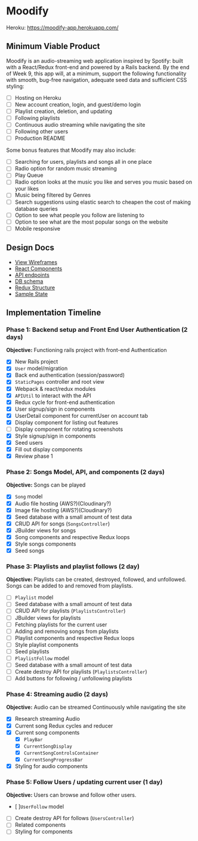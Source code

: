 # Moodify

Heroku: https://moodify-app.herokuapp.com/

## Minimum Viable Product

Moodify is an audio-streaming web application inspired by Spotify: built with a React/Redux front-end and powered by a Rails backend.  By the end of Week 9, this app will, at a minimum, support the following functionality with smooth, bug-free navigation, adequate seed data and sufficient CSS styling:

- [ ] Hosting on Heroku
- [ ] New account creation, login, and guest/demo login
- [ ] Playlist creation, deletion, and updating
- [ ] Following playlists
- [ ] Continuous audio streaming while navigating the site
- [ ] Following other users
- [ ] Production README

Some bonus features that Moodify may also include:

- [ ] Searching for users, playlists and songs all in one place
- [ ] Radio option for random music streaming
- [ ] Play Queue
- [ ] Radio option looks at the music you like and serves you music based on your likes
- [ ] Music being filtered by Genres
- [ ] Search suggestions using elastic search to cheapen the cost of making database queries
- [ ] Option to see what people you follow are listening to
- [ ] Option to see what are the most popular songs on the website
- [ ] Mobile responsive

## Design Docs
* [View Wireframes][wireframes]
* [React Components][components]
* [API endpoints][api-endpoints]
* [DB schema][schema]
* [Redux Structure][redux-structure]
* [Sample State][sample-state]

[wireframes]: wireframes
[components]: component-heirarchy.md
[redux-structure]: redux-structure.md
[sample-state]: sample-state.md
[api-endpoints]: api-endpoints.md
[schema]: schema.md

## Implementation Timeline

### Phase 1: Backend setup and Front End User Authentication (2 days)

**Objective:** Functioning rails project with front-end Authentication

- [x] New Rails project
- [x] `User` model/migration
- [x] Back end authentication (session/password)
- [x] `StaticPages` controller and root view
- [x] Webpack & react/redux modules
- [x] `APIUtil` to interact with the API
- [x] Redux cycle for front-end authentication
- [x] User signup/sign in components
- [x] UserDetail component for currentUser on account tab
- [x] Display component for listing out features
- [ ] Display component for rotating screenshots
- [x] Style signup/sign in components
- [x] Seed users
- [x] Fill out display components
- [x] Review phase 1

### Phase 2: Songs Model, API, and components (2 days)

**Objective:** Songs can be played

- [x] `Song` model
- [x] Audio file hosting (AWS?)(Cloudinary?)
- [x] Image file hosting (AWS?)(Cloudinary?)
- [x] Seed database with a small amount of test data
- [x] CRUD API for songs (`SongsController`)
- [x] JBuilder views for songs
- [x] Song components and respective Redux loops
- [x] Style songs components
- [x] Seed songs

### Phase 3: Playlists and playlist follows (2 day)

**Objective:** Playlists can be created, destroyed, followed, and unfollowed. Songs can be added to and removed from playlists.

- [ ] `Playlist` model
- [ ] Seed database with a small amount of test data
- [ ] CRUD API for playlists (`PlaylistsController`)
- [ ] JBuilder views for playlists
- [ ] Fetching playlists for the current user
- [ ] Adding and removing songs from playlists
- [ ] Playlist components and respective Redux loops
- [ ] Style playlist components
- [ ] Seed playlists
- [ ] `PlaylistFollow` model
- [ ] Seed database with a small amount of test data
- [ ] Create destroy API for playlists (`PlaylistsController`)
- [ ] Add buttons for following / unfollowing playlists

### Phase 4: Streaming audio (2 days)

**Objective:** Audio can be streamed Continuously while navigating the site
- [x] Research streaming Audio
- [x] Current song Redux cycles and reducer
- [x] Current song components
  - [x] `PlayBar`
  - [x] `CurrentSongDisplay`
  - [x] `CurrentSongControlsContainer`
  - [x] `CurrentSongProgressBar`
- [x] Styling for audio components

### Phase 5: Follow Users / updating current user (1 day)

**Objective:** Users can browse and follow other users.

- [ ]`UserFollow` model
- [ ] Create destroy API for follows (`UsersController`)
- [ ] Related components
- [ ] Styling for components
